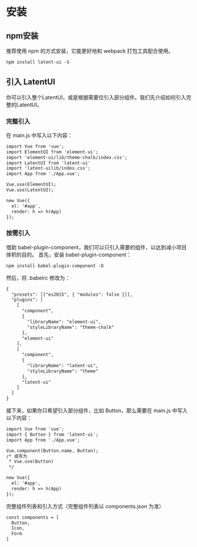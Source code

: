 <!--
 * @Author: PT
 * @Date: 2020-04-23 18:32:14
 * @LastEditors: PT
 * @LastEditTime: 2020-04-28 09:10:46
 * @Description: 指南
 -->
# 安装
## npm安装
推荐使用 npm 的方式安装，它能更好地和 webpack 打包工具配合使用。

```html
npm install latent-ui -S
```

## 引入 LatentUI
你可以引入整个LatentUI，或是根据需要仅引入部分组件。我们先介绍如何引入完整的LatentUI。

### 完整引入
在 main.js 中写入以下内容：

```html
import Vue from 'vue';
import ElementUI from 'element-ui';
import 'element-ui/lib/theme-chalk/index.css';
import LatentUI from 'latent-ui'
import 'latent-uilib/index.css';
import App from './App.vue';

Vue.use(ElementUI);
Vue.use(LatentUI);

new Vue({
  el: '#app',
  render: h => h(App)
});
```
### 按需引入
借助 babel-plugin-component，我们可以只引入需要的组件，以达到减小项目体积的目的。
首先，安装 babel-plugin-component：

```html
npm install babel-plugin-component -D

```
然后，将 .babelrc 修改为：
```html
{
  "presets": [["es2015", { "modules": false }]],
  "plugins": [
    [
      "component",
      {
        "libraryName": "element-ui",
        "styleLibraryName": "theme-chalk"
      },
      "element-ui"
    ],
    [
      "component",
      {
        "libraryName": "latent-ui",
        "styleLibraryName": "theme"
      },
      "latent-ui"
    ]
  ]
}
```

接下来，如果你只希望引入部分组件，比如 Button，那么需要在 main.js 中写入以下内容：
```html
import Vue from 'vue';
import { Button } from 'latent-ui';
import App from './App.vue';

Vue.component(Button.name, Button);
/* 或写为
 * Vue.use(Button)
 */

new Vue({
  el: '#app',
  render: h => h(App)
});
```

完整组件列表和引入方式（完整组件列表以 components.json 为准）

```html
const components = [
  Button,
  Icon,
  Form
]
```


